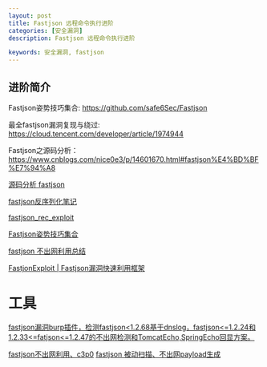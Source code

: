 ```yaml
---
layout: post
title: Fastjson 远程命令执行进阶
categories: [安全漏洞]
description: Fastjson 远程命令执行进阶

keywords: 安全漏洞, fastjson
---
```




## 进阶简介


Fastjson姿势技巧集合:
https://github.com/safe6Sec/Fastjson

最全fastjson漏洞复现与绕过:
https://cloud.tencent.com/developer/article/1974944

Fastjson之源码分析：
https://www.cnblogs.com/nice0e3/p/14601670.html#fastjson%E4%BD%BF%E7%94%A8


[源码分析 fastjson 
](https://www.cnblogs.com/nice0e3/p/14601670.html#fastjson%E6%A6%82%E8%BF%B0)

[fastjson反序列化笔记
](https://apsry.github.io/2022/03/10/fastjson/)

[fastjson_rec_exploit](https://github.com/mrknow001/fastjson_rec_exploit)

[Fastjson姿势技巧集合](https://github.com/safe6Sec/Fastjson)

[fastjson 不出网利用总结
](https://cloud.tencent.com/developer/article/1785575)

[FastjonExploit | Fastjson漏洞快速利用框架
](https://github.com/c0ny1/FastjsonExploit)


# 工具


[fastjson漏洞burp插件，检测fastjson<1.2.68基于dnslog，fastjson<=1.2.24和1.2.33<=fatjson<=1.2.47的不出网检测和TomcatEcho,SpringEcho回显方案。](https://github.com/zilong3033/fastjsonScan)

[fastjson不出网利用、c3p0](https://github.com/depycode/fastjson-c3p0)
[fastjson 被动扫描、不出网payload生成
](https://github.com/bigsizeme/fastjson-check)
